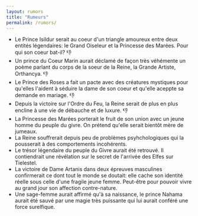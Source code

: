 ```yaml
---
layout: rumors
title: "Rumeurs"
permalink: /rumors/
---
```


- Le Prince Isildur serait au coeur d'un triangle amoureux entre deux entités légendaires: le Grand Oiseleur et la Princesse des Marées. Pour qui son coeur bat-il? :thumbsdown:
- Un prince du Coeur Marin aurait déclamé de façon très véhémente un poème parlant du corps de la soeur de la Reine, la Grande Artiste, Orthancya. :thumbsdown:
- Le Prince des Roses a fait un pacte avec des créatures mystiques pour qu'elles l'aident à séduire la dame de son coeur et qu'elle aceppte sa demande en mariage. :thumbsdown:
- Depuis la victoire sur l'Ordre du Feu, la Reine serait de plus en plus encline à une vie de débauche et de luxure. :thumbsdown:
- La Princesse des Marées porterait le fruit de son union avec un jeune homme du peuple du givre. On prétend qu'elle serait bientôt mère de jumeaux. 
- La Reine souffrerait depuis peu de problèmes psyhchologiques qui la pousserait à des comportements incohérents. 
- Le trésor légendaire du peuple du Givre aurait été retrouvé. Il contiendrait une révélation sur le secret de l'arrivée des Elfes sur Tielestel. 
- La victoire de Dame Artanis dans deux épreuves masculines confirmerait ce dont tout le monde se doutait: elle cache son identité réelle sous celle d'une fragile jeune femme. Peut-être pour pouvoir vivre au grand jour son affection contre-nature. 
- Une sage-femme aurait affirmé qu'à sa naissance, le prince Nahama aurait été sauvé par une magie très puissante qui lui aurait conféré une force surelfique. 





